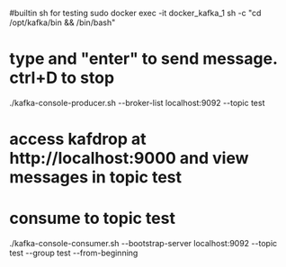#builtin sh for testing
sudo docker exec -it docker_kafka_1 sh -c "cd /opt/kafka/bin && /bin/bash"
# type and "enter" to send message. ctrl+D to stop
./kafka-console-producer.sh --broker-list localhost:9092 --topic test

# access kafdrop at http://localhost:9000 and view messages in topic test

# consume to topic test
./kafka-console-consumer.sh --bootstrap-server localhost:9092 --topic test --group test --from-beginning
